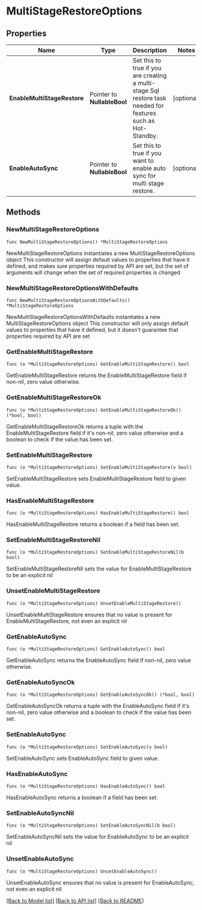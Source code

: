 # MultiStageRestoreOptions

## Properties

Name | Type | Description | Notes
------------ | ------------- | ------------- | -------------
**EnableMultiStageRestore** | Pointer to **NullableBool** | Set this to true if you are creating a multi-stage Sql restore task needed for features such as Hot-Standby. | [optional] 
**EnableAutoSync** | Pointer to **NullableBool** | Set this to true if you want to enable auto sync for multi stage restore. | [optional] 

## Methods

### NewMultiStageRestoreOptions

`func NewMultiStageRestoreOptions() *MultiStageRestoreOptions`

NewMultiStageRestoreOptions instantiates a new MultiStageRestoreOptions object
This constructor will assign default values to properties that have it defined,
and makes sure properties required by API are set, but the set of arguments
will change when the set of required properties is changed

### NewMultiStageRestoreOptionsWithDefaults

`func NewMultiStageRestoreOptionsWithDefaults() *MultiStageRestoreOptions`

NewMultiStageRestoreOptionsWithDefaults instantiates a new MultiStageRestoreOptions object
This constructor will only assign default values to properties that have it defined,
but it doesn't guarantee that properties required by API are set

### GetEnableMultiStageRestore

`func (o *MultiStageRestoreOptions) GetEnableMultiStageRestore() bool`

GetEnableMultiStageRestore returns the EnableMultiStageRestore field if non-nil, zero value otherwise.

### GetEnableMultiStageRestoreOk

`func (o *MultiStageRestoreOptions) GetEnableMultiStageRestoreOk() (*bool, bool)`

GetEnableMultiStageRestoreOk returns a tuple with the EnableMultiStageRestore field if it's non-nil, zero value otherwise
and a boolean to check if the value has been set.

### SetEnableMultiStageRestore

`func (o *MultiStageRestoreOptions) SetEnableMultiStageRestore(v bool)`

SetEnableMultiStageRestore sets EnableMultiStageRestore field to given value.

### HasEnableMultiStageRestore

`func (o *MultiStageRestoreOptions) HasEnableMultiStageRestore() bool`

HasEnableMultiStageRestore returns a boolean if a field has been set.

### SetEnableMultiStageRestoreNil

`func (o *MultiStageRestoreOptions) SetEnableMultiStageRestoreNil(b bool)`

 SetEnableMultiStageRestoreNil sets the value for EnableMultiStageRestore to be an explicit nil

### UnsetEnableMultiStageRestore
`func (o *MultiStageRestoreOptions) UnsetEnableMultiStageRestore()`

UnsetEnableMultiStageRestore ensures that no value is present for EnableMultiStageRestore, not even an explicit nil
### GetEnableAutoSync

`func (o *MultiStageRestoreOptions) GetEnableAutoSync() bool`

GetEnableAutoSync returns the EnableAutoSync field if non-nil, zero value otherwise.

### GetEnableAutoSyncOk

`func (o *MultiStageRestoreOptions) GetEnableAutoSyncOk() (*bool, bool)`

GetEnableAutoSyncOk returns a tuple with the EnableAutoSync field if it's non-nil, zero value otherwise
and a boolean to check if the value has been set.

### SetEnableAutoSync

`func (o *MultiStageRestoreOptions) SetEnableAutoSync(v bool)`

SetEnableAutoSync sets EnableAutoSync field to given value.

### HasEnableAutoSync

`func (o *MultiStageRestoreOptions) HasEnableAutoSync() bool`

HasEnableAutoSync returns a boolean if a field has been set.

### SetEnableAutoSyncNil

`func (o *MultiStageRestoreOptions) SetEnableAutoSyncNil(b bool)`

 SetEnableAutoSyncNil sets the value for EnableAutoSync to be an explicit nil

### UnsetEnableAutoSync
`func (o *MultiStageRestoreOptions) UnsetEnableAutoSync()`

UnsetEnableAutoSync ensures that no value is present for EnableAutoSync, not even an explicit nil

[[Back to Model list]](../README.md#documentation-for-models) [[Back to API list]](../README.md#documentation-for-api-endpoints) [[Back to README]](../README.md)



